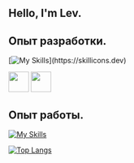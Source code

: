 ## Hello, I'm Lev.
## Опыт разработки.

[![My Skills](https://skillicons.dev/icons?i=cpp,go,c,py,octave,ts,)](https://skillicons.dev)
<div>
  <img src="https://starbeamrainbowlabs.com/images/logos/swi-prolog.svg" width="40" height ="40">
  <img src="https://github.com/file-icons/icons/blob/master/svg/Common-Lisp.svg" width="40" height ="40">
<div>

## Опыт работы.
[![My Skills](https://skillicons.dev/icons?i=qt,cmake,postgres,mysql,docker,redis,grafana,html,css,nginx)](https://skillicons.dev)

[![Top Langs](https://github-readme-stats.vercel.app/api/top-langs/?username=leontartykov&layout=compact&hide=tex,PLpgSQL,Makefile,QMake,MATLAB&theme=tokyonight&langs_count=6)](https://github.com/leontartykov/github-readme-stats)

